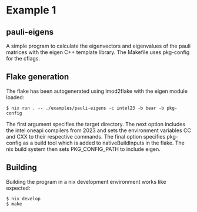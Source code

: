 # Example 1

## pauli-eigens

A simple program to calculate the eigenvectors and eigenvalues of the pauli matrices with the eigen C++ template library. The Makefile uses pkg-config for the cflags.

## Flake generation

The flake has been autogenerated using lmod2flake with the eigen module loaded:
```
$ nix run . -- ./examples/pauli-eigens -c intel23 -b bear -b pkg-config
```
The first argument specifies the target directory. The next option includes the intel oneapi compilers from 2023 and sets the environment variables CC and CXX to their respective commands. The final option specifies pkg-config as a build tool which is added to nativeBuildInputs in the flake. The nix build system then sets PKG_CONFIG_PATH to include eigen.

## Building

Building the program in a nix development environment works like expected:
```
$ nix develop
$ make
``` 
